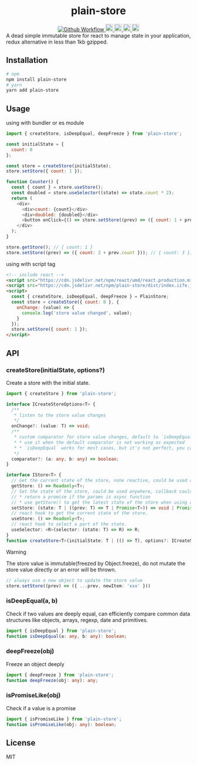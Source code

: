 <h1 align="center">plain-store</h1>
<div align="center">
  <a href="https://github.com/oe/plain-store/actions/workflows/build.yml">
    <img src="https://github.com/oe/template-to-react/actions/workflows/build.yml/badge.svg" alt="Github Workflow">
  </a>
  <a href="#readme">
    <img src="https://img.shields.io/badge/%3C%2F%3E-typescript-blue" alt="code with typescript" height="20">
  </a>
  <a href="#readme">
    <img src="https://img.shields.io/badge/coverage-100%25-44CC11" alt="code coverage" height="20">
  </a>
  <a href="#readme">
    <img src="https://badge.fury.io/js/plain-store.svg" alt="npm version" height="20">
  </a>
  <a href="https://www.npmjs.com/package/plain-store">
    <img src="https://img.shields.io/npm/dm/plain-store.svg" alt="npm version" height="20">
  </a>
</div>
A dead simple immutable store for react to manage state in your application, redux alternative in less than 1kb gzipped.

## Installation
```bash
# npm
npm install plain-store
# yarn
yarn add plain-store

```

## Usage
using with bundler or es module
```javascript
import { createStore, isDeepEqual, deepFreeze } from 'plain-store';

const initialState = {
  count: 0
};

const store = createStore(initialState);
store.setStore({ count: 1 });

function Counter() {
  const { count } = store.useStore();
  const doubled = store.useSelector((state) => state.count * 2);
  return (
    <div>
      <div>count: {count}</div>
      <div>doubled: {doubled}</div>
      <button onClick={() => store.setStore((prev) => ({ count: 1 + prev.count }))}>Increment</button>
    </div>
  );
}

store.getStore(); // { count: 1 }
store.setStore((prev) => ({ count: 2 + prev.count })); // { count: 3 }, will trigger Counter re-render
```

using with script tag
```html
<!-- include react -->
<script src="https://cdn.jsdelivr.net/npm/react/umd/react.production.min.js"></script>
<script src="https://cdn.jsdelivr.net/npm/plain-store/dist/index.iife.js"></script>
<script>
  const { createStore, isDeepEqual, deepFreeze } = PlainStore;
  const store = createStore({ count: 0 }, {
    onChange: (value) => {
      console.log('store value changed', value);
    }
  });
  store.setStore({ count: 1 });
</script>
```

## API
### createStore(initialState, options?)
Create a store with the initial state.
```ts
import { createStore } from 'plain-store';

interface ICreateStoreOptions<T> {
  /**
   * listen to the store value changes
   */
  onChange?: (value: T) => void;
  /**
   * custom comparator for store value changes, default to `isDeepEqual`
   * * use it when the default comparator is not working as expected
   * * `isDeepEqual` works for most cases, but it's not perfect, you can provide a custom comparator to handle the edge cases or performance issues.
   */
  comparator?: (a: any, b: any) => boolean;
}

interface IStore<T> {
  // Get the current state of the store, none reactive, could be used anywhere.
  getStore: () => Readonly<T>;
  // Set the state of the store, could be used anywhere, callback could be async.
  // * return a promise if the params is async function
  // * use getStore() to get the latest state of the store when using async function
  setStore: (state: T | ((prev: T) => T | Promise<T>)) => void | Promise<void>;
  // react hook to get the current state of the store.
  useStore: () => Readonly<T>;
  // react hook to select a part of the state.
  useSelector: <R>(selector: (state: T) => R) => R;
}
function createStore<T>(initialState: T | (() => T), options?: ICreateStoreOptions<T>): IStore<T>;
```

> [!WARNING]
> The store value is immutable(freezed by Object.freeze), do not mutate the store value directly or an error will be thrown.

```ts
// always use a new object to update the store value
store.setStore((prev) => ({ ...prev, newItem: 'xxx' }))
```

### isDeepEqual(a, b)
Check if two values are deeply equal, can efficiently compare common data structures like objects, arrays, regexp, date and primitives.
```ts
import { isDeepEqual } from 'plain-store';
function isDeepEqual(a: any, b: any): boolean;
```

### deepFreeze(obj)
Freeze an object deeply
```ts
import { deepFreeze } from 'plain-store';
function deepFreeze(obj: any): any;
```

### isPromiseLike(obj)
Check if a value is a promise

```ts
import { isPromiseLike } from 'plain-store';
function isPromiseLike(obj: any): boolean;
```

## License
MIT


